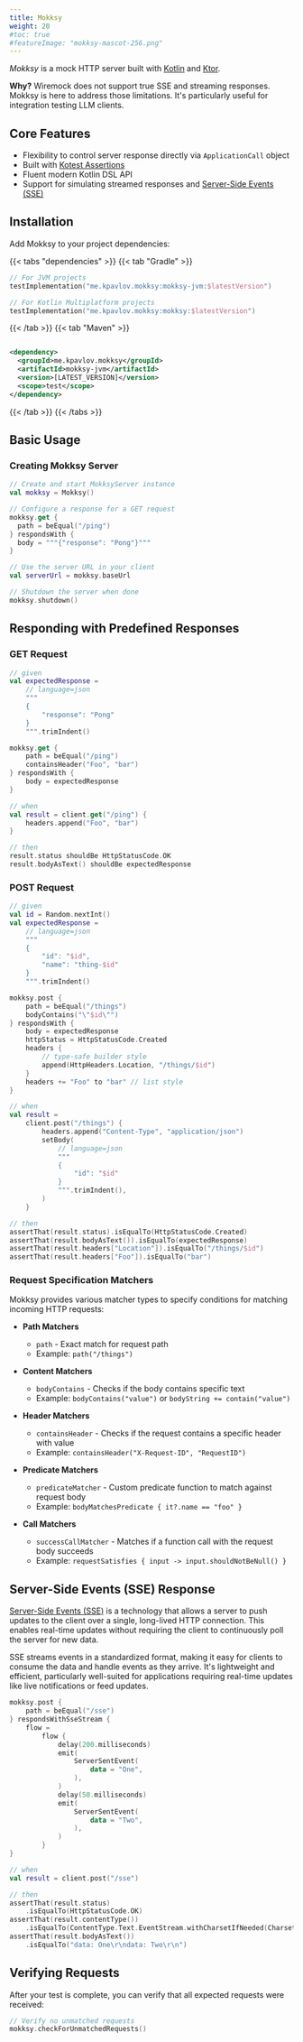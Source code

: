 ```yaml
---
title: Mokksy
weight: 20
#toc: true
#featureImage: "mokksy-mascot-256.png"
---
```


_Mokksy_ is a mock HTTP server built with [Kotlin](https://kotlinlang.org/) and [Ktor](https://ktor.io/).

**Why?** Wiremock does not support true SSE and streaming responses. Mokksy is here to address those limitations. It's particularly useful for integration testing LLM clients.

## Core Features

- Flexibility to control server response directly via `ApplicationCall` object
- Built with [Kotest Assertions](https://kotest.io/docs/assertions/assertions.html)
- Fluent modern Kotlin DSL API
- Support for simulating streamed responses and [Server-Side Events (SSE)](https://html.spec.whatwg.org/multipage/server-sent-events.html)

## Installation

Add Mokksy to your project dependencies:

{{< tabs "dependencies" >}}
{{< tab "Gradle" >}}

```kotlin
// For JVM projects
testImplementation("me.kpavlov.mokksy:mokksy-jvm:$latestVersion")

// For Kotlin Multiplatform projects
testImplementation("me.kpavlov.mokksy:mokksy:$latestVersion")
```

{{< /tab >}}
{{< tab "Maven" >}}

```xml

<dependency>
  <groupId>me.kpavlov.mokksy</groupId>
  <artifactId>mokksy-jvm</artifactId>
  <version>[LATEST_VERSION]</version>
  <scope>test</scope>
</dependency>
```

{{< /tab >}}
{{< /tabs >}}

## Basic Usage

### Creating Mokksy Server

```kotlin
// Create and start MokksyServer instance
val mokksy = Mokksy()

// Configure a response for a GET request
mokksy.get {
  path = beEqual("/ping")
} respondsWith {
  body = """{"response": "Pong"}"""
}

// Use the server URL in your client
val serverUrl = mokksy.baseUrl

// Shutdown the server when done
mokksy.shutdown()
```

## Responding with Predefined Responses

### GET Request

```kotlin
// given
val expectedResponse =
    // language=json
    """
    {
        "response": "Pong"
    }
    """.trimIndent()

mokksy.get {
    path = beEqual("/ping")
    containsHeader("Foo", "bar")
} respondsWith {
    body = expectedResponse
}

// when
val result = client.get("/ping") { 
    headers.append("Foo", "bar")
}

// then
result.status shouldBe HttpStatusCode.OK
result.bodyAsText() shouldBe expectedResponse
```

### POST Request

```kotlin
// given
val id = Random.nextInt()
val expectedResponse =
    // language=json
    """
    {
        "id": "$id",
        "name": "thing-$id"
    }
    """.trimIndent()

mokksy.post {
    path = beEqual("/things")
    bodyContains("\"$id\"")
} respondsWith {
    body = expectedResponse
    httpStatus = HttpStatusCode.Created
    headers {
        // type-safe builder style
        append(HttpHeaders.Location, "/things/$id")
    }
    headers += "Foo" to "bar" // list style
}

// when
val result =
    client.post("/things") {
        headers.append("Content-Type", "application/json")
        setBody(
            // language=json
            """
            {
                "id": "$id"
            }
            """.trimIndent(),
        )
    }

// then
assertThat(result.status).isEqualTo(HttpStatusCode.Created)
assertThat(result.bodyAsText()).isEqualTo(expectedResponse)
assertThat(result.headers["Location"]).isEqualTo("/things/$id")
assertThat(result.headers["Foo"]).isEqualTo("bar")
```

### Request Specification Matchers

Mokksy provides various matcher types to specify conditions for matching incoming HTTP requests:

* **Path Matchers**
  * `path` - Exact match for request path
  * Example: `path("/things")`

* **Content Matchers**
  * `bodyContains` - Checks if the body contains specific text
  * Example: `bodyContains("value")` or `bodyString += contain("value")`

* **Header Matchers**
  * `containsHeader` - Checks if the request contains a specific header with value
  * Example: `containsHeader("X-Request-ID", "RequestID")`

* **Predicate Matchers**
  * `predicateMatcher` - Custom predicate function to match against request body
  * Example: `bodyMatchesPredicate { it?.name == "foo" }`

* **Call Matchers**
  * `successCallMatcher` - Matches if a function call with the request body succeeds
  * Example: `requestSatisfies { input -> input.shouldNotBeNull() }`

## Server-Side Events (SSE) Response

[Server-Side Events (SSE)](https://html.spec.whatwg.org/multipage/server-sent-events.html) is a technology that allows a server to push updates to the client over a single, long-lived HTTP connection. This enables real-time updates without requiring the client to continuously poll the server for new data.

SSE streams events in a standardized format, making it easy for clients to consume the data and handle events as they arrive. It's lightweight and efficient, particularly well-suited for applications requiring real-time updates like live notifications or feed updates.

```kotlin
mokksy.post {
    path = beEqual("/sse")
} respondsWithSseStream {
    flow =
        flow {
            delay(200.milliseconds)
            emit(
                ServerSentEvent(
                    data = "One",
                ),
            )
            delay(50.milliseconds)
            emit(
                ServerSentEvent(
                    data = "Two",
                ),
            )
        }
}

// when
val result = client.post("/sse")

// then
assertThat(result.status)
    .isEqualTo(HttpStatusCode.OK)
assertThat(result.contentType())
    .isEqualTo(ContentType.Text.EventStream.withCharsetIfNeeded(Charsets.UTF_8))
assertThat(result.bodyAsText())
    .isEqualTo("data: One\r\ndata: Two\r\n")
```

## Verifying Requests

After your test is complete, you can verify that all expected requests were received:

```kotlin
// Verify no unmatched requests
mokksy.checkForUnmatchedRequests()
```

